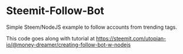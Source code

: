 # Steemit-Follow-Bot
Simple Steem/NodeJS example to follow accounts from trending tags.

This code goes along with tutorial at https://steemit.com/utopian-io/@money-dreamer/creating-follow-bot-w-nodejs

